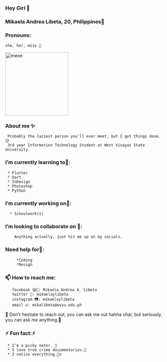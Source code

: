 ### Hey Girl 👋
<h3> Mikaela Andrea Libeta, 20, Philippines🌸</h3>

### Pronouns: 
    she, her, miss 👩
    
<img src="https://github.com/MikaelaAndrea/MikaelaAndrea/blob/main/_MG_0343.JPG" alt="meee" width="200"/>
    

<!--
**MikaelaAndrea/MikaelaAndrea** is a ✨ _special_ ✨ repository because its `README.md` (this file) appears on your GitHub profile.-->

### About me ✨ 
     Probably the laziest person you'll ever meet, but I get things done. 😉 
     3rd year Information Technology Student at West Visayas State University. 
     
### I’m currently learning to🌱:
     * Flutter
     * Dart
     * InDesign 
     * Photoshop
     * Python

### I’m currently working on🔭:
      * Schoolwork(s)
    
### I’m looking to collaborate on 👯:
        Anything actually, just hit me up on my socials.
        
 ### Need help for🤔:
         *Coding 
         *Design 
      
### 📫 How to reach me: 
       facebook 😆📘: Mikaela Andrea A. Libeta
       twitter 🐤: mikaelaylibeta
       instagram 📷: mikaelaylibeta
       email ✉️: mikalibeta@wvsu.edu.ph
       
 <p text-align=center> 💬 Don't hesitate to reach out, you can ask me out hahha char, but seriously, you can ask me anything.💛</p>

### ⚡ Fun fact:⚡
     * I'm a picky eater. 🍒
     * I love true crime documentaries.🔪
     * I notice everything.🕵️‍♀️






